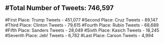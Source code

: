 #Total Number of Tweets: 746,597 
---
#First Place: Trump Tweets - 451,077
#Second Place: Cruz Tweets - 89,147
#Third Place: Clinton Tweets - 79,615
#Fourth Place: Rubio Tweets - 68,689
#Fifth Place: Sanders Tweets - 28,049
#Sixth Place: Kasich Tweets - 18,245
#Seventh Place: Jeb! Tweets - 6,782
#Last Place: Carson Tweets - 4,994
